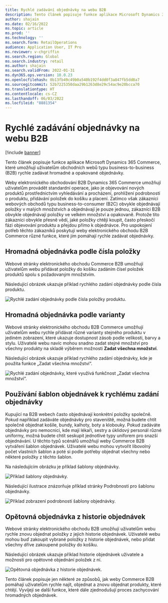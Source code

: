 ```yaml
---
title: Rychlé zadávání objednávky na webu B2B
description: Tento článek popisuje funkce aplikace Microsoft Dynamics 365 Commerce, které umožňují uživatelům obchodních webů typu business-to-business (B2B) rychle zadávat hromadné a opakované objednávky.
author: shajain
ms.date: 02/16/2022
ms.topic: article
ms.prod: ''
ms.technology: ''
ms.search.form: RetailOperations
audience: Application User, IT Pro
ms.reviewer: v-chgriffin
ms.search.region: Global
ms.search.industry: retail
ms.author: shajain
ms.search.validFrom: 2022-01-31
ms.dyn365.ops.version: 10.0.23
ms.openlocfilehash: 0b13fb49c49b0a540b192f4dd0f3a847fb5dd8a7
ms.sourcegitcommit: 52b7225350daa29b1263d8e29c54ac9e20bcca70
ms.translationtype: HT
ms.contentlocale: cs-CZ
ms.lasthandoff: 06/03/2022
ms.locfileid: "8881354"
---
```

# <a name="place-b2b-website-orders-quickly"></a>Rychlé zadávání objednávky na webu B2B

[!include [banner](../../includes/banner.md)]

Tento článek popisuje funkce aplikace Microsoft Dynamics 365 Commerce, které umožňují uživatelům obchodních webů typu business-to-business (B2B) rychle zadávat hromadné a opakované objednávky.

Weby elektronického obchodování B2B Dynamics 365 Commerce umožňují uživatelům provádět standardní operace, jako je objevování nových produktů prostřednictvím vyhledávání a procházení, prohlížení podrobností o produktu, přidávání položek do košíku a placení. Zatímco však zákazníci webových obchodů typu business-to-consumer (B2C) obvykle objednávají položky v malých množstvích a objednávají je pouze jednou, zákazníci B2B obvykle objednávají položky ve velkém množství a opakovaně. Protože tito zákazníci obvykle přesně vědí, jaké položky chtějí koupit, často přeskočí fázi objevování produktu a přejdou přímo k objednávce. Pro uspokojení potřeb těchto zákazníků poskytují weby elektronického obchodu B2B Commerce různé funkce, které jim pomáhají rychle zadávat objednávky.

## <a name="bulk-order-by-item-number"></a>Hromadná objednávka podle čísla položky

Webové stránky elektronického obchodu Commerce B2B umožňují uživatelům webu přidávat položky do košíku zadáním čísel položek produktů spolu s požadovaným množstvím.

Následující obrázek ukazuje příklad rychlého zadání objednávky podle čísla produktu.

![Rychlé zadání objednávky podle čísla položky produktu.](../media/QuickAddByItem.png)

## <a name="bulk-order-by-variant"></a>Hromadná objednávka podle varianty

Webové stránky elektronického obchodu B2B Commerce umožňují uživatelům webu rychle přidávat různé varianty stejného produktu v jediném zobrazení, které ukazuje dostupnost zásob podle velikosti, barvy a stylu. Uživatelé webu navíc mohou snadno zadat stejné množství pro všechny produkty na skladě výběrem možnosti **Zadat všechna množství**.

Následující obrázek ukazuje příklad rychlého zadání objednávky, kde je použita funkce „Zadat všechna množství“.

![Rychlé zadání objednávky, které využívá funkčnost „Zadat všechna množství“.](../media/MatrixView.png)

## <a name="use-order-templates-for-quick-order-entry"></a>Používání šablon objednávek k rychlému zadání objednávky

Kupující na B2B webech často objednávají konkrétní položky společně. Pokud například zadáváte objednávky pro staveniště, možná budete chtít společně objednat košile, bundy, kalhoty, boty a klobouky. Pokud zadáváte objednávky pro nemocnici, kde mají lékaři, sestry a úklidový personál různé uniformy, možná budete chtít seskupit jednotlivé typy uniforem pro snazší objednávání. U těchto typů scénářů umožňují weby Commerce B2B vytváření šablon objednávek. Uživatelé webu mohou vytvořit libovolný počet vlastních šablon a poté si podle potřeby objednat všechny nebo některé položky z těchto šablon.

Na následujícím obrázku je příklad šablony objednávky.

![Příklad šablony objednávky.](../media/OrderTemplateHeader.png)

Následující ilustrace znázorňuje příklad stránky Podrobnosti pro šablonu objednávky.

![Příklad zobrazení podrobností šablony objednávky.](../media/OrderTemplateLines.png)

## <a name="reorder-from-order-history"></a>Opětovná objednávka z historie objednávek

Webové stránky elektronického obchodu B2B umožňují uživatelům webu rychle znovu objednat položky z jejich historie objednávek. Uživatelé webu mohou buď zakoupit vybrané položky z historie objednávek, nebo přidat všechny dříve zakoupené položky do košíku.

Následující obrázek ukazuje příklad historie objednávek uživatele a možnosti pro opětovné objednání položek z ní.

![Opětovná objednávka z historie objednávek.](../media/Reorder.png)

Tento článek popisuje jen některé ze způsobů, jak weby Commerce B2B pomáhají uživatelům rychle najít, objednat a znovu objednat produkty, které chtějí. Vyvíjejí se další funkce, které dále zjednodušují proces zachycování hromadných objednávek.
